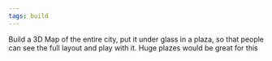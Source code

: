 ```yaml
---
tags: build
---
```


Build a 3D Map of the entire city, put it under glass in a plaza, so that people can see the full layout and play with it. Huge plazes would be great for this